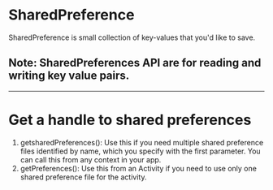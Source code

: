# SharedPreference

SharedPreference is small collection of key-values that you'd like to save.
## Note: SharedPreferences API are for reading and writing key value pairs.
<hr />

# Get a handle to shared preferences

1. getsharedPreferences(): Use this if you need multiple shared preference files identified by name, which you specify with the first parameter. You can call this from any context in your app.
2. getPreferences(): Use this from an Activity if you need to use only one shared preference file for the activity.
